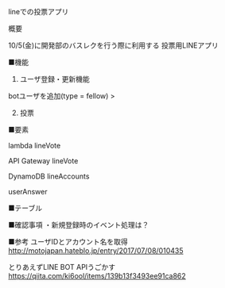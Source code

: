 lineでの投票アプリ

概要

10/5(金)に開発部のバスレクを行う際に利用する
投票用LINEアプリ

■機能

1. ユーザ登録・更新機能

botユーザを追加(type = fellow) > 


2. 投票


■要素

lambda
lineVote

API Gateway
lineVote

DynamoDB
lineAccounts

userAnswer


■テーブル



■確認事項
・新規登録時のイベント処理は？


■参考
ユーザIDとアカウント名を取得
http://motojapan.hateblo.jp/entry/2017/07/08/010435

とりあえずLINE BOT APIうごかす
https://qiita.com/ki6ool/items/139b13f3493ee91ca862



